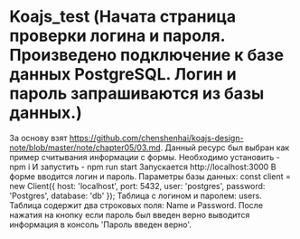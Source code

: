 # Koajs_test (Начата страница проверки логина и пароля. Произведено подключение к базе данных PostgreSQL. Логин и пароль запрашиваются из базы данных.)
За основу взят https://github.com/chenshenhai/koajs-design-note/blob/master/note/chapter05/03.md. Данный ресурс был выбран как пример считывания информации с формы.
Необходимо установить - npm i
И запустить - npm run start
Запускается http://localhost:3000
В форме вводится логин и пароль. 
Параметры базы данных:
const client = new Client({
  host: 'localhost',
  port: 5432,
  user: 'postgres',
  password: 'Postgres',
  database: 'db'
});
Таблица с логином и паролем: users.
Таблица содержит два строковых поля: Name и Password.
После нажатия на кнопку если пароль был введен верно выводится информация в консоль 'Пароль введен верно'.
